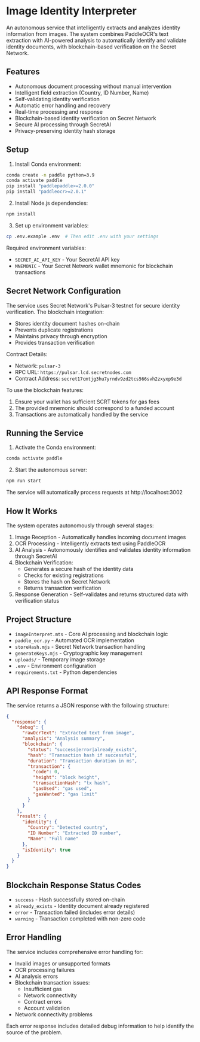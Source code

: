 # Image Identity Interpreter

An autonomous service that intelligently extracts and analyzes identity information from images. The system combines PaddleOCR's text extraction with AI-powered analysis to automatically identify and validate identity documents, with blockchain-based verification on the Secret Network.

## Features

- Autonomous document processing without manual intervention
- Intelligent field extraction (Country, ID Number, Name)
- Self-validating identity verification
- Automatic error handling and recovery
- Real-time processing and response
- Blockchain-based identity verification on Secret Network
- Secure AI processing through SecretAI
- Privacy-preserving identity hash storage

## Setup

1. Install Conda environment:

```bash
conda create -n paddle python=3.9
conda activate paddle
pip install "paddlepaddle>=2.0.0"
pip install "paddleocr>=2.0.1"
```

2. Install Node.js dependencies:

```bash
npm install
```

3. Set up environment variables:

```bash
cp .env.example .env  # Then edit .env with your settings
```

Required environment variables:

- `SECRET_AI_API_KEY` - Your SecretAI API key
- `MNEMONIC` - Your Secret Network wallet mnemonic for blockchain transactions

## Secret Network Configuration

The service uses Secret Network's Pulsar-3 testnet for secure identity verification. The blockchain integration:

- Stores identity document hashes on-chain
- Prevents duplicate registrations
- Maintains privacy through encryption
- Provides transaction verification

Contract Details:

- Network: `pulsar-3`
- RPC URL: `https://pulsar.lcd.secretnodes.com`
- Contract Address: `secret17cmtjg3hu7yrndv9zd2tcs566svh2zxyxp9e3d`

To use the blockchain features:

1. Ensure your wallet has sufficient SCRT tokens for gas fees
2. The provided mnemonic should correspond to a funded account
3. Transactions are automatically handled by the service

## Running the Service

1. Activate the Conda environment:

```bash
conda activate paddle
```

2. Start the autonomous server:

```bash
npm run start
```

The service will automatically process requests at http://localhost:3002

## How It Works

The system operates autonomously through several stages:

1. Image Reception - Automatically handles incoming document images
2. OCR Processing - Intelligently extracts text using PaddleOCR
3. AI Analysis - Autonomously identifies and validates identity information through SecretAI
4. Blockchain Verification:
   - Generates a secure hash of the identity data
   - Checks for existing registrations
   - Stores the hash on Secret Network
   - Returns transaction verification
5. Response Generation - Self-validates and returns structured data with verification status

## Project Structure

- `imageInterpret.mts` - Core AI processing and blockchain logic
- `paddle_ocr.py` - Automated OCR implementation
- `storeHash.mjs` - Secret Network transaction handling
- `generateKeys.mjs` - Cryptographic key management
- `uploads/` - Temporary image storage
- `.env` - Environment configuration
- `requirements.txt` - Python dependencies

## API Response Format

The service returns a JSON response with the following structure:

```json
{
  "response": {
    "debug": {
      "rawOcrText": "Extracted text from image",
      "analysis": "Analysis summary",
      "blockchain": {
        "status": "success|error|already_exists",
        "hash": "Transaction hash if successful",
        "duration": "Transaction duration in ms",
        "transaction": {
          "code": 0,
          "height": "block height",
          "transactionHash": "tx hash",
          "gasUsed": "gas used",
          "gasWanted": "gas limit"
        }
      }
    },
    "result": {
      "identity": {
        "Country": "Detected country",
        "ID Number": "Extracted ID number",
        "Name": "Full name"
      },
      "isIdentity": true
    }
  }
}
```

## Blockchain Response Status Codes

- `success` - Hash successfully stored on-chain
- `already_exists` - Identity document already registered
- `error` - Transaction failed (includes error details)
- `warning` - Transaction completed with non-zero code

## Error Handling

The service includes comprehensive error handling for:

- Invalid images or unsupported formats
- OCR processing failures
- AI analysis errors
- Blockchain transaction issues:
  - Insufficient gas
  - Network connectivity
  - Contract errors
  - Account validation
- Network connectivity problems

Each error response includes detailed debug information to help identify the source of the problem.
